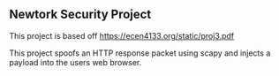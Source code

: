 ## Newtork Security Project

This project is based off https://ecen4133.org/static/proj3.pdf

This project spoofs an HTTP response packet using scapy and injects a payload into the users web browser. 
